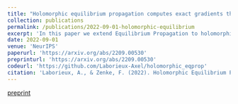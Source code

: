 ```yaml
---
title: "Holomorphic equilibrium propagation computes exact gradients through finite size oscillations"
collection: publications
permalink: /publications/2022-09-01-holomorphic-equilibrium
excerpt: 'In this paper we extend Equilibrium Propagation to holomorphic networks and show that it can compute the gradient of the loss exactly through finite size neuronal oscillations.'
date: 2022-09-01
venue: 'NeurIPS'
paperurl: 'https://arxiv.org/abs/2209.00530'
preprinturl: 'https://arxiv.org/abs/2209.00530'
codeurl: 'https://github.com/Laborieux-Axel/holomorphic_eqprop'
citation: 'Laborieux, A., & Zenke, F. (2022). Holomorphic Equilibrium Propagation Computes Exact Gradients Through Finite Size Oscillations. arXiv preprint arXiv:2209.00530.'
---
```


[preprint](https://arxiv.org/abs/2209.00530)

